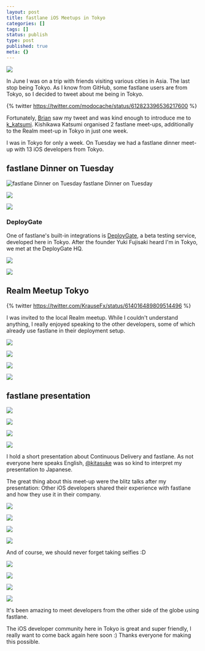 ```yaml
---
layout: post
title: fastlane iOS Meetups in Tokyo
categories: []
tags: []
status: publish
type: post
published: true
meta: {}
---
```


![](/squarespace_images/static_545299aae4b0e9514fe30c95_54529a29e4b025a90f45cc50_558ecb25e4b0bff230d2ef2a_1435421510197__img.jpg)
  
In June I was on a trip with friends visiting various cities in Asia. The last stop being Tokyo. As I know from GitHub, some fastlane users are from Tokyo, so I decided to tweet about me being in Tokyo.

{% twitter https://twitter.com/modocache/status/612823396536217600 %}


Fortunately, [Brian](https://twitter.com/modocache) saw my tweet and was kind enough to introduce me to [k_katsumi](https://twitter.com/k_katsumi). Kishikawa Katsumi organised 2 fastlane meet-ups, additionally to the Realm meet-up in Tokyo in just one week.

I was in Tokyo for only a week. On Tuesday we had a fastlane dinner meet-up with 13 iOS developers from Tokyo. 

## fastlane Dinner on Tuesday

  
       
![fastlane Dinner on Tuesday](/squarespace_images/static_545299aae4b0e9514fe30c95_54529a29e4b025a90f45cc50_558ec49ce4b0fc259f0846f0_1435419832412_fastlane+meetup+tokyo.jpgfastlane+meetup+tokyo_) fastlane Dinner on Tuesday 
  


![](/squarespace_images/static_545299aae4b0e9514fe30c95_54529a29e4b025a90f45cc50_558ec4f6e4b0c84f9abd13ef_1435419895482_2015-06-23+21.17.26.jpg.26.jpg)  
   
![](/squarespace_images/static_545299aae4b0e9514fe30c95_54529a29e4b025a90f45cc50_558ec538e4b01c6273e8c1ae_1435419964638_2015-06-23+21.07.39.jpg.39.jpg)

### DeployGate


One of fastlane's built-in integrations is 
[DeployGate](https://deploygate.com/?locale=en), a beta testing service, developed here in Tokyo. After the founder Yuki Fujisaki heard I'm in Tokyo, we met at the DeployGate HQ.

![](/squarespace_images/static_545299aae4b0e9514fe30c95_54529a29e4b025a90f45cc50_558ec63ee4b0c84f9abd18bf_1435420227108_2015-06-24+18.35.55.jpg.55.jpg)

   
![](/squarespace_images/static_545299aae4b0e9514fe30c95_54529a29e4b025a90f45cc50_558ec638e4b02baad4dd4194_1435420217620_2015-06-24+18.38.03.jpg.03.jpg)

## Realm Meetup Tokyo

{% twitter https://twitter.com/KrauseFx/status/614016489809514496 %}


I was invited to the local Realm meetup. While I couldn't understand anything, I really enjoyed speaking to the other developers, some of which already use fastlane in their deployment setup.

![](/squarespace_images/static_545299aae4b0e9514fe30c95_54529a29e4b025a90f45cc50_558ec71ae4b0a919cf51dad5_1435420455503_2015-06-25+21.08.52.jpg.52.jpg)
  

  
   
![](/squarespace_images/static_545299aae4b0e9514fe30c95_54529a29e4b025a90f45cc50_558ec72de4b0a919cf51db39_1435420465555_2015-06-25+21.09.56.jpg.56.jpg)
  

  
   
![](/squarespace_images/static_545299aae4b0e9514fe30c95_54529a29e4b025a90f45cc50_558ec733e4b0a919cf51db53_1435420490368_2015-06-25+22.01.32.jpg.32.jpg)
  

  
   
![](/squarespace_images/static_545299aae4b0e9514fe30c95_54529a29e4b025a90f45cc50_558ec730e4b0a919cf51db4b_1435420490367_2015-06-25+21.27.49.jpg.49.jpg)

## fastlane presentation


![](/squarespace_images/static_545299aae4b0e9514fe30c95_54529a29e4b025a90f45cc50_558ec794e4b001d89d8c4ccb_1435420568156_2015-06-26+19.01.20.jpg.20.jpg)
  

  
   
![](/squarespace_images/static_545299aae4b0e9514fe30c95_54529a29e4b025a90f45cc50_558ec79ce4b03427a0145844_1435420576817_2015-06-26+19.30.39.jpg.39.jpg)
  

  
   
![](/squarespace_images/static_545299aae4b0e9514fe30c95_54529a29e4b025a90f45cc50_558ec7b7e4b03427a014589c_1435420603544_2015-06-26+19.42.40.jpg.40.jpg)
  

  
   
![](/squarespace_images/static_545299aae4b0e9514fe30c95_54529a29e4b025a90f45cc50_558ec7c6e4b083425e876303_1435420615483_2015-06-26+21.08.21.jpg.21.jpg)

I hold a short presentation about Continuous Delivery and fastlane. As not everyone here speaks English, 
[@kitasuke](https://twitter.com/kitasuke) was so kind to interpret my presentation to Japanese.

The great thing about this meet-up were the blitz talks after my presentation: Other iOS developers shared their experience with fastlane and how they use it in their company.

![](/squarespace_images/static_545299aae4b0e9514fe30c95_54529a29e4b025a90f45cc50_558ec8a0e4b0a675d66aa607_1435420836616_2015-06-26+21.11.29.jpg.29.jpg)
  

  
   
![](/squarespace_images/static_545299aae4b0e9514fe30c95_54529a29e4b025a90f45cc50_558ec8d8e4b0d8437a4cf559_1435420892604_2015-06-26+21.14.56.jpg.56.jpg)
  

  
   
![](/squarespace_images/static_545299aae4b0e9514fe30c95_54529a29e4b025a90f45cc50_558ec8c4e4b0d8437a4cf4f8_1435420925516_2015-06-26+21.01.30.jpg.30.jpg)
  

  
   
![](/squarespace_images/static_545299aae4b0e9514fe30c95_54529a29e4b025a90f45cc50_558ec8f7e4b0d8437a4cf5be_1435420925525_2015-06-26+21.20.00.jpg.00.jpg)

And of course, we should never forget taking selfies :D 

![](/squarespace_images/static_545299aae4b0e9514fe30c95_54529a29e4b025a90f45cc50_558ec936e4b09d60c5d30d3c_1435420986347_2015-06-26+21.49.36.jpg.36.jpg)
  

  
   
![](/squarespace_images/static_545299aae4b0e9514fe30c95_54529a29e4b025a90f45cc50_558ec965e4b004f41ba0e4d7_1435421033179_2015-06-26+22.13.54.jpg.54.jpg)
  

  
   
![](/squarespace_images/static_545299aae4b0e9514fe30c95_54529a29e4b025a90f45cc50_558ec95de4b004f41ba0e4b0_1435421071733_2015-06-26+22.06.48.jpg.48.jpg)
  

  
   
![](/squarespace_images/static_545299aae4b0e9514fe30c95_54529a29e4b025a90f45cc50_558ec94be4b09d60c5d30d80_1435421071742_2015-06-26+21.55.17.jpg.17.jpg)

It's been amazing to meet developers from the other side of the globe using fastlane.

The iOS developer community here in Tokyo is great and super friendly, I really want to come back again here soon :) Thanks everyone for making this possible.
